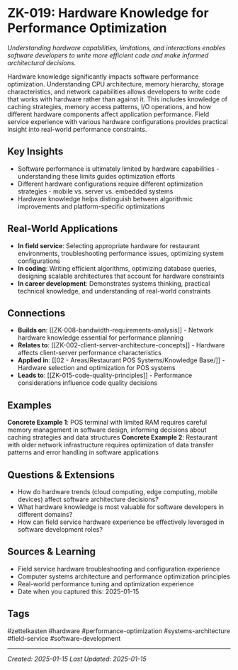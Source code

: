 # ZK-019: Hardware Knowledge for Performance Optimization

*Understanding hardware capabilities, limitations, and interactions enables software developers to write more efficient code and make informed architectural decisions.*

Hardware knowledge significantly impacts software performance optimization. Understanding CPU architecture, memory hierarchy, storage characteristics, and network capabilities allows developers to write code that works with hardware rather than against it. This includes knowledge of caching strategies, memory access patterns, I/O operations, and how different hardware components affect application performance. Field service experience with various hardware configurations provides practical insight into real-world performance constraints.

## Key Insights
- Software performance is ultimately limited by hardware capabilities - understanding these limits guides optimization efforts
- Different hardware configurations require different optimization strategies - mobile vs. server vs. embedded systems
- Hardware knowledge helps distinguish between algorithmic improvements and platform-specific optimizations

## Real-World Applications
- **In field service**: Selecting appropriate hardware for restaurant environments, troubleshooting performance issues, optimizing system configurations
- **In coding**: Writing efficient algorithms, optimizing database queries, designing scalable architectures that account for hardware constraints
- **In career development**: Demonstrates systems thinking, practical technical knowledge, and understanding of real-world constraints

## Connections
- **Builds on**: [[ZK-008-bandwidth-requirements-analysis]] - Network hardware knowledge essential for performance planning
- **Relates to**: [[ZK-002-client-server-architecture-concepts]] - Hardware affects client-server performance characteristics
- **Applied in**: [[02 - Areas/Restaurant POS Systems/Knowledge Base/]] - Hardware selection and optimization for POS systems
- **Leads to**: [[ZK-015-code-quality-principles]] - Performance considerations influence code quality decisions

## Examples
**Concrete Example 1**: POS terminal with limited RAM requires careful memory management in software design, informing decisions about caching strategies and data structures
**Concrete Example 2**: Restaurant with older network infrastructure requires optimization of data transfer patterns and error handling in software applications

## Questions & Extensions
- How do hardware trends (cloud computing, edge computing, mobile devices) affect software architecture decisions?
- What hardware knowledge is most valuable for software developers in different domains?
- How can field service hardware experience be effectively leveraged in software development roles?

## Sources & Learning
- Field service hardware troubleshooting and configuration experience
- Computer systems architecture and performance optimization principles
- Real-world performance tuning and optimization experience
- Date when you captured this: 2025-01-15

## Tags
#zettelkasten #hardware #performance-optimization #systems-architecture #field-service #software-development

---
*Created: 2025-01-15*
*Last Updated: 2025-01-15*
